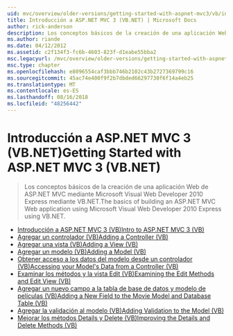```yaml
---
uid: mvc/overview/older-versions/getting-started-with-aspnet-mvc3/vb/index
title: Introducción a ASP.NET MVC 3 (VB.NET) | Microsoft Docs
author: rick-anderson
description: Los conceptos básicos de la creación de una aplicación Web de ASP.NET MVC mediante Microsoft Visual Web Developer 2010 Express mediante VB.NET.
ms.author: riande
ms.date: 04/12/2012
ms.assetid: c2f134f3-fc6b-4603-823f-d1eabe55bba2
msc.legacyurl: /mvc/overview/older-versions/getting-started-with-aspnet-mvc3/vb
msc.type: chapter
ms.openlocfilehash: e8096554caf3bbb746b2102c43b2727369799c16
ms.sourcegitcommit: 45ac74e400f9f2b7dbded66297730f6f14a4eb25
ms.translationtype: MT
ms.contentlocale: es-ES
ms.lasthandoff: 08/16/2018
ms.locfileid: "48256442"
---
```

<a name="getting-started-with-aspnet-mvc-3-vbnet"></a><span data-ttu-id="7c89b-103">Introducción a ASP.NET MVC 3 (VB.NET)</span><span class="sxs-lookup"><span data-stu-id="7c89b-103">Getting Started with ASP.NET MVC 3 (VB.NET)</span></span>
====================
> <span data-ttu-id="7c89b-104">Los conceptos básicos de la creación de una aplicación Web de ASP.NET MVC mediante Microsoft Visual Web Developer 2010 Express mediante VB.NET.</span><span class="sxs-lookup"><span data-stu-id="7c89b-104">The basics of building an ASP.NET MVC Web application using Microsoft Visual Web Developer 2010 Express using VB.NET.</span></span>


- [<span data-ttu-id="7c89b-105">Introducción a ASP.NET MVC 3 (VB)</span><span class="sxs-lookup"><span data-stu-id="7c89b-105">Intro to ASP.NET MVC 3 (VB)</span></span>](intro-to-aspnet-mvc-3.md)
- [<span data-ttu-id="7c89b-106">Agregar un controlador (VB)</span><span class="sxs-lookup"><span data-stu-id="7c89b-106">Adding a Controller (VB)</span></span>](adding-a-controller.md)
- [<span data-ttu-id="7c89b-107">Agregar una vista (VB)</span><span class="sxs-lookup"><span data-stu-id="7c89b-107">Adding a View (VB)</span></span>](adding-a-view.md)
- [<span data-ttu-id="7c89b-108">Agregar un modelo (VB)</span><span class="sxs-lookup"><span data-stu-id="7c89b-108">Adding a Model (VB)</span></span>](adding-a-model.md)
- [<span data-ttu-id="7c89b-109">Obtener acceso a los datos del modelo desde un controlador (VB)</span><span class="sxs-lookup"><span data-stu-id="7c89b-109">Accessing your Model's Data from a Controller (VB)</span></span>](accessing-your-models-data-from-a-controller.md)
- [<span data-ttu-id="7c89b-110">Examinar los métodos y la vista Edit (VB)</span><span class="sxs-lookup"><span data-stu-id="7c89b-110">Examining the Edit Methods and Edit View (VB)</span></span>](examining-the-edit-methods-and-edit-view.md)
- [<span data-ttu-id="7c89b-111">Agregar un nuevo campo a la tabla de base de datos y modelo de películas (VB)</span><span class="sxs-lookup"><span data-stu-id="7c89b-111">Adding a New Field to the Movie Model and Database Table (VB)</span></span>](adding-a-new-field.md)
- [<span data-ttu-id="7c89b-112">Agregar la validación al modelo (VB)</span><span class="sxs-lookup"><span data-stu-id="7c89b-112">Adding Validation to the Model (VB)</span></span>](adding-validation-to-the-model.md)
- [<span data-ttu-id="7c89b-113">Mejorar los métodos Details y Delete (VB)</span><span class="sxs-lookup"><span data-stu-id="7c89b-113">Improving the Details and Delete Methods (VB)</span></span>](improving-the-details-and-delete-methods.md)
